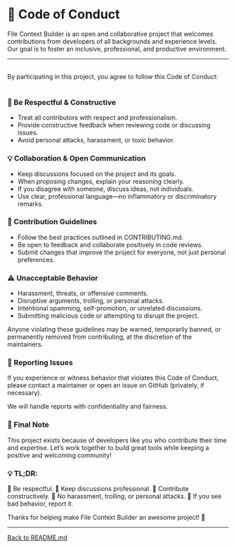 # 📜 Code of Conduct
File Context Builder is an open and collaborative project that welcomes contributions from developers of all backgrounds and experience levels. Our goal is to foster an inclusive, professional, and productive environment.

---

<br>
By participating in this project, you agree to follow this Code of Conduct:
<br>
<br>

### 🤝 Be Respectful & Constructive
 - Treat all contributors with respect and professionalism.
 - Provide constructive feedback when reviewing code or discussing issues.
 - Avoid personal attacks, harassment, or toxic behavior.

### 💡 Collaboration & Open Communication
 - Keep discussions focused on the project and its goals.
 - When proposing changes, explain your reasoning clearly.
 - If you disagree with someone, discuss ideas, not individuals.
 - Use clear, professional language—no inflammatory or discriminatory remarks.

### 🚀 Contribution Guidelines
 - Follow the best practices outlined in CONTRIBUTING.md.
 - Be open to feedback and collaborate positively in code reviews.
 - Submit changes that improve the project for everyone, not just personal preferences.

### ⚠️ Unacceptable Behavior
 - Harassment, threats, or offensive comments.
 - Disruptive arguments, trolling, or personal attacks.
 - Intentional spamming, self-promotion, or unrelated discussions.
 - Submitting malicious code or attempting to disrupt the project.

Anyone violating these guidelines may be warned, temporarily banned, or permanently removed from contributing, at the discretion of the maintainers.

### 📩 Reporting Issues

If you experience or witness behavior that violates this Code of Conduct, please contact a maintainer or open an issue on GitHub (privately, if necessary).

We will handle reports with confidentiality and fairness.

### 🙌 Final Note

This project exists because of developers like you who contribute their time and expertise. Let’s work together to build great tools while keeping a positive and welcoming community!

### 💡 TL;DR:

🔹 Be respectful.
🔹 Keep discussions professional.
🔹 Contribute constructively.
🔹 No harassment, trolling, or personal attacks.
🔹 If you see bad behavior, report it.

Thanks for helping make File Context Builder an awesome project! 🚀

---

[Back to README.md](./README.md)